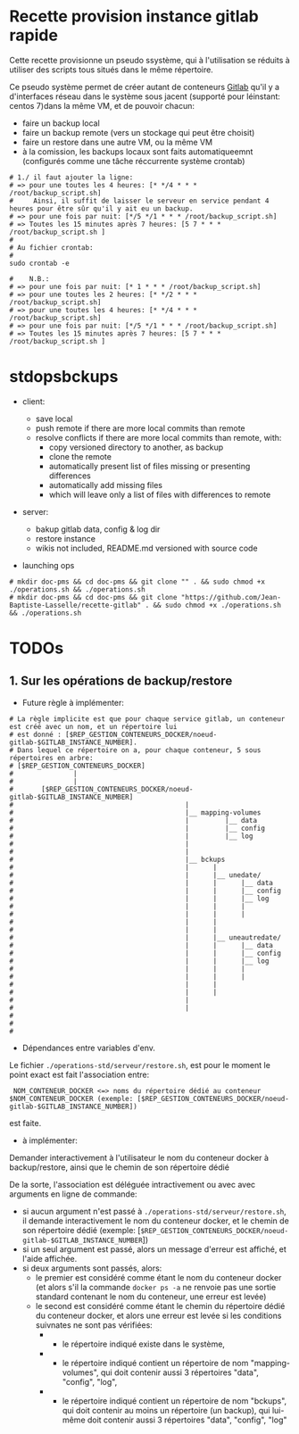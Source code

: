 # Recette provision instance gitlab rapide
Cette recette provisionne un pseudo ssystème, qui à l'utilisation se réduits à utiliser des scripts tous situés dans le même répertoire.

Ce pseudo système permet de créer autant de conteneurs [Gitlab](https://gitlab.io) qu'il y a d'interfaces réseau dans le système sous jacent (supporté pour léinstant: centos 7)dans la même VM, 
et de pouvoir chacun:
* faire un backup local
* faire un backup remote (vers un stockage qui peut être choisit)
* faire un restore dans une autre VM, ou la même VM
* à la comission, les backups locaux sont faits automatiqueemnt (configurés comme une tâche réccurrente système crontab)
```
# 1./ il faut ajouter la ligne:
# => pour une toutes les 4 heures: [* */4 * * * /root/backup_script.sh]
#     Ainsi, il suffit de laisser le serveur en service pendant 4 heures pour être sûr qu'il y ait eu un backup.
# => pour une fois par nuit: [*/5 */1 * * * /root/backup_script.sh]
# => Toutes les 15 minutes après 7 heures: [5 7 * * * /root/backup_script.sh ]
# 
# Au fichier crontab:
# 
sudo crontab -e

#    N.B.:
# => pour une fois par nuit: [* 1 * * * /root/backup_script.sh]
# => pour une toutes les 2 heures: [* */2 * * * /root/backup_script.sh]
# => pour une toutes les 4 heures: [* */4 * * * /root/backup_script.sh]
# => pour une fois par nuit: [*/5 */1 * * * /root/backup_script.sh]
# => Toutes les 15 minutes après 7 heures: [5 7 * * * /root/backup_script.sh ]

```
<!-- # 2./ il faut redémarrer le système? (me souvient plus...) --> 

# stdopsbckups

* client:
  * save local
  * push remote if there are more local commits  than remote
  * resolve conflicts if there are more local commits  than remote, with:
    * copy versioned directory to another, as backup
    * clone the remote
    * automatically present list of files missing or presenting differences
	* automatically add missing files
	* which will leave only a list of files with differences to remote
* server:
  * bakup gitlab data, config & log dir
  * restore instance
  * wikis not included, README.md versioned with source code
  
  
* launching ops

```
# mkdir doc-pms && cd doc-pms && git clone "" . && sudo chmod +x ./operations.sh && ./operations.sh
# mkdir doc-pms && cd doc-pms && git clone "https://github.com/Jean-Baptiste-Lasselle/recette-gitlab" . && sudo chmod +x ./operations.sh && ./operations.sh

```

# TODOs

## 1. Sur les opérations de backup/restore

* Future règle à implémenter:
```
# La règle implicite est que pour chaque service gitlab, un conteneur est créé avec un nom, et un répertoire lui
# est donné : [$REP_GESTION_CONTENEURS_DOCKER/noeud-gitlab-$GITLAB_INSTANCE_NUMBER].
# Dans lequel ce répertoire on a, pour chaque conteneur, 5 sous répertoires en arbre:
# [$REP_GESTION_CONTENEURS_DOCKER]
#				| 
#				| 
# 		[$REP_GESTION_CONTENEURS_DOCKER/noeud-gitlab-$GITLAB_INSTANCE_NUMBER]
# 											|
# 											|__ mapping-volumes
# 											|	   	  |__ data
# 											|	   	  |__ config
# 											|	   	  |__ log
# 											|
# 											|
# 											|__ bckups
# 											|	   |
# 											|	   |__ unedate/
# 											|	   |	  |__ data
# 											|	   |	  |__ config
# 											|	   |	  |__ log
# 											|	   |	  |
# 											|	   |	  |
# 											|	   |
# 											|	   |
# 											|	   |__ uneautredate/
# 											|	   |	  |__ data
# 											|	   |	  |__ config
# 											|	   |	  |__ log
# 											|	   |	  |
# 											|	   |	  |
# 											|	   |
# 											|	   |
# 											|	   
# 											|	      
#    
#    
#    
```

* Dépendances entre variables d'env.

Le fichier `./operations-std/serveur/restore.sh`, est pour le moment le point exact est fait l'association entre: 

```
 NOM_CONTENEUR_DOCKER <=> noms du répertoire dédié au conteneur $NOM_CONTENEUR_DOCKER (exemple: [$REP_GESTION_CONTENEURS_DOCKER/noeud-gitlab-$GITLAB_INSTANCE_NUMBER])
```
est faite.

* à implémenter:

Demander interactivement à l'utilisateur le nom du conteneur docker à backup/restore, ainsi que le chemin de son répertoire dédié

De la sorte, l'association est déléguée intractivement ou avec avec arguments en ligne de commande:

* si aucun argument n'est passé à `./operations-std/serveur/restore.sh`, il demande interactivement le nom du conteneur docker, et le chemin de son répertoire dédié (exemple: [`$REP_GESTION_CONTENEURS_DOCKER/noeud-gitlab-$GITLAB_INSTANCE_NUMBER`])
* si un seul argument est passé, alors un message d'erreur est affiché, et l'aide affichée.
* si deux arguments sont passés, alors:
  * le premier est considéré comme étant le nom du conteneur docker (et alors s'il la commande `docker ps -a` ne renvoie pas une sortie standard contenant le nom du conteneur, une erreur est levée)
  * le second est considéré comme étant le chemin du répertoire dédié du conteneur docker, et alors une erreur est levée si les conditions suivnates ne sont pas vérifiées:
    *  - le répertoire indiqué existe dans le système,
    *  - le répertoire indiqué contient un répertoire de nom "mapping-volumes", qui doit contenir aussi 3 répertoires "data", "config", "log", 
    *  - le répertoire indiqué contient un répertoire de nom "bckups", qui doit contenir au moins un répertoire (un backup), qui lui-même doit contenir aussi 3 répertoires "data", "config", "log"


